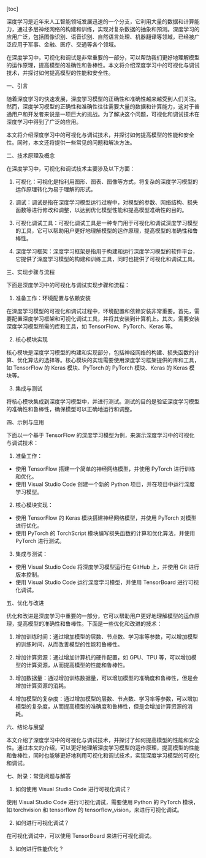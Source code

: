 
[toc]                    
                
                
深度学习是近年来人工智能领域发展迅速的一个分支，它利用大量的数据和计算能力，通过多层神经网络的构建和训练，实现对复杂数据的抽象和预测。深度学习的应用广泛，包括图像识别、语音识别、自然语言处理、机器翻译等领域，已经被广泛应用于军事、金融、医疗、交通等各个领域。

在深度学习中，可视化和调试是非常重要的一部分，可以帮助我们更好地理解模型的运作原理，提高模型的准确性和鲁棒性。本文将介绍深度学习中的可视化与调试技术，并探讨如何提高模型的性能和安全性。

一、引言

随着深度学习的快速发展，深度学习模型的正确性和准确性越来越受到人们关注。然而，深度学习模型的正确性和准确性往往需要大量的数据和计算能力，这对于普通用户和开发者来说是一项巨大的挑战。为了解决这个问题，可视化和调试技术在深度学习中得到了广泛的应用。

本文将介绍深度学习中的可视化与调试技术，并探讨如何提高模型的性能和安全性。同时，本文还将提供一些常见的问题和解决方法。

二、技术原理及概念

在深度学习中，可视化和调试技术主要涉及以下方面：

1. 可视化：可视化是指利用图形、图表、图像等方式，将复杂的深度学习模型的运作原理转化为易于理解的形式。

2. 调试：调试是指在深度学习模型运行过程中，对模型的参数、网络结构、损失函数等进行修改和调整，以达到优化模型性能和提高模型准确性的目的。

3. 可视化调试工具：可视化调试工具是一种专门用于可视化和调试深度学习模型的工具，它可以帮助用户更好地理解模型的运作原理，提高模型的准确性和鲁棒性。

4. 深度学习框架：深度学习框架是指用于构建和运行深度学习模型的软件平台，它提供了深度学习模型的构建和训练工具，同时也提供了可视化和调试工具。

三、实现步骤与流程

下面是深度学习中的可视化与调试实现步骤和流程：

1. 准备工作：环境配置与依赖安装

在深度学习模型的可视化和调试过程中，环境配置和依赖安装非常重要。首先，需要配置深度学习框架和可视化调试工具，并将其安装到计算机上。其次，需要安装深度学习模型所需的库和工具，如 TensorFlow、PyTorch、Keras 等。

2. 核心模块实现

核心模块是深度学习模型的构建和实现部分，包括神经网络的构建、损失函数的计算、优化算法的选择等。核心模块的实现需要使用深度学习框架提供的库和工具，如 TensorFlow 的 Keras 模块、PyTorch 的 PyTorch 模块、Keras 的 Keras 模块等。

3. 集成与测试

将核心模块集成到深度学习模型中，并进行测试。测试的目的是验证深度学习模型的准确性和鲁棒性，确保模型可以正确地运行和调整。

四、示例与应用

下面以一个基于 TensorFlow 的深度学习模型为例，来演示深度学习中的可视化与调试技术：

1. 准备工作：

- 使用 TensorFlow 搭建一个简单的神经网络模型，并使用 PyTorch 进行训练和优化。
- 使用 Visual Studio Code 创建一个新的 Python 项目，并在项目中运行深度学习模型。

2. 核心模块实现：

- 使用 TensorFlow 的 Keras 模块搭建神经网络模型，并使用 PyTorch 对模型进行优化。
- 使用 PyTorch 的 TorchScript 模块编写损失函数的计算和优化算法，并使用 PyTorch 进行测试。

3. 集成与测试：

- 使用 Visual Studio Code 将深度学习模型运行在 GitHub 上，并使用 Git 进行版本控制。
- 使用 Visual Studio Code 运行深度学习模型，并使用 TensorBoard 进行可视化调试。

五、优化与改进

优化和改进是深度学习中重要的一部分，它可以帮助用户更好地理解模型的运作原理，提高模型的准确性和鲁棒性。下面是一些优化和改进的技术：

1. 增加训练时间：通过增加模型的层数、节点数、学习率等参数，可以增加模型的训练时间，从而改善模型的性能和鲁棒性。

2. 增加计算资源：通过增加计算机的硬件配置，如 GPU、TPU 等，可以增加模型的计算资源，从而提高模型的性能和鲁棒性。

3. 增加数据量：通过增加训练数据量，可以增加模型的准确度和鲁棒性，但是会增加计算资源的消耗。

4. 增加模型的复杂度：通过增加模型的层数、节点数、学习率等参数，可以增加模型的复杂度，从而提高模型的准确度和鲁棒性，但是会增加计算资源的消耗。

六、结论与展望

本文介绍了深度学习中的可视化与调试技术，并探讨了如何提高模型的性能和安全性。通过本文的介绍，可以更好地理解深度学习模型的运作原理，提高模型的性能和鲁棒性，同时也能够更好地利用可视化和调试技术，实现深度学习模型的可视化和调试。

七、附录：常见问题与解答

1. 如何使用 Visual Studio Code 进行可视化调试？

使用 Visual Studio Code 进行可视化调试，需要使用 Python 的 PyTorch 模块，如 torchvision 和 tensorflow 的 tensorflow\_vision，来进行可视化调试。

2. 如何进行可视化调试？

在可视化调试中，可以使用 TensorBoard 来进行可视化调试。

3. 如何进行性能优化？

